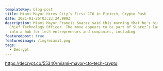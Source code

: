 ```yaml
---
templateKey: blog-post
title: Miami Mayor Hires City’s First CTO in Fintech, Crypto Push
date: 2021-01-26T03:23:24.990Z
description: Miami Mayor Francis Suarez said this morning that he's hired the city’s first-ever 
  Chief Technology Officer. The move appears to be part of Suarez’s larger effort to turn Miami 
  into a hub for tech entrepreneurs and companies, including
featuredpost: true
featuredimage: /img/miami2.png
tags:
  - Decrypt
---
```

https://decrypt.co/55340/miami-mayor-cto-tech-crypto
